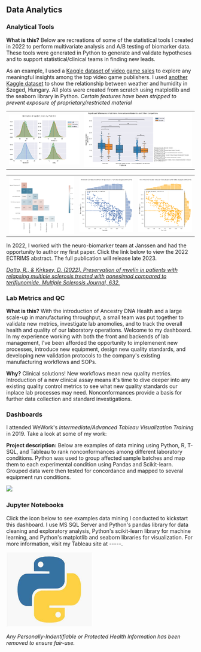 ## Data Analytics

### Analytical Tools

**What is this?** Below are recreations of some of the statistical tools I created in 2022 to perform multivariate analysis and A/B testing of biomarker data. These tools were generated in Python to generate and validate hypotheses and to support statistical/clinical teams in finding new leads. 

As an example, I used a <a href="https://www.kaggle.com/datasets/gregorut/videogamesales">Kaggle dataset of video game sales</a> to explore any meaningful insights among the top video game publishers. I used <a href="https://www.kaggle.com/budincsevity/szeged-weather">another Kaggle dataset</a> to show the relationship between weather and humidity in Szeged, Hungary. All plots were created from scratch using matplotlib and the seaborn library in Python. 
<i>Certain features have been stripped to prevent exposure of proprietary/restricted material</i>

<table>
  <tr>
    <td><img src="images/download (2).png?raw=true"/></td>
    <td><img src="images/download (1).png?raw=true"/></td>
  </tr>
 </table>

<table>
   <tr>
     <td><img src="images/download (3).png?raw=true"/></td>
     <td><img src="images/download (4).png?raw=true"/></td>
     <td><img src="images/download (5).png?raw=true"/></td>
  </tr>
 </table>

In 2022, I worked with the neuro-biomarker team at Janssen and had the opportunity to author my first paper. Click the link below to view the 2022 ECTRIMS abstract. The full publication will release late 2023.

<a href="https://journals.sagepub.com/doi/epub/10.1177/13524585221123687"><i>Datta, R., & Kirksey, D. (2022). Preservation of myelin in patients with relapsing multiple sclerosis treated with ponesimod compared to teriflunomide. Multiple Sclerosis Journal, 632.</i></a>


### Lab Metrics and QC

**What is this?** With the introduction of Ancestry DNA Health and a large scale-up in manufacturing throughput, a small team was put together to validate new metrics, investigate lab anomolies, and to track the overall health and quality of our laboratory operations. Welcome to my dashboard. In my experience working with both the front and backends of lab management, I've been afforded the opportunity to implemenent new processes, introduce new equipment, design new quality standards, and developing new validation protocols to the company's existing manufacturing workflows and SOPs.

**Why?** Clinical solutions! New workflows mean new quality metrics. Introduction of a new clinical assay means it's time to dive deeper into any existing quality control metrics to see what new quality standards our inplace lab processes may need. Nonconformances provide a basis for further data collection and standard investigations.


### Dashboards

I attended WeWork's <i>Intermediate/Advanced Tableau Visualization Training</i> in 2019. Take a look at some of my work:

**Project description:** Below are examples of data mining using Python, R, T-SQL, and Tableau to rank nonconformances among different laboratory conditions. Python was used to group affected sample batches and map them to each experimental condition using Pandas and Scikit-learn. Grouped data were then tested for concordance and mapped to several equipment run conditions. 


<img src="images/dummy_thumbnail.jpg?raw=true"/>

### Jupyter Notebooks

Click the icon below to see examples data mining I conducted to kickstart this dashboard. I use MS SQL Server and Python's pandas library for data cleaning and exploratory analysis, Python's scikit-learn library for machine learning, and Python's matplotlib and seaborn libraries for visualization. For more information, visit my Tableau site at -----.

<a href="./jupyters.md"><img src="./images/python_logo.jpg" height=200 width=230></a>

<i>Any Personally-Indentifiable or Protected Health Information has been removed to ensure fair-use. </i>

